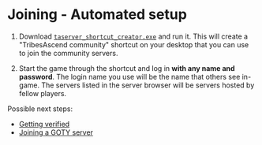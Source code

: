 # Joining - Automated setup

1) Download [`taserver_shortcut_creator.exe`](https://github.com/Griffon26/taserver/releases/download/v2.3.1/taserver_shortcut_creator.exe)
   and run it. This will create a "TribesAscend community" shortcut on your desktop that you can use to join the community servers.

2) Start the game through the shortcut and log in **with any name and password**.
   The login name you use will be the name that others see in-game. The servers
   listed in the server browser will be servers hosted by fellow players.

Possible next steps:
* [Getting verified](getting_verified.md)
* [Joining a GOTY server](joining_goty_servers.md)

